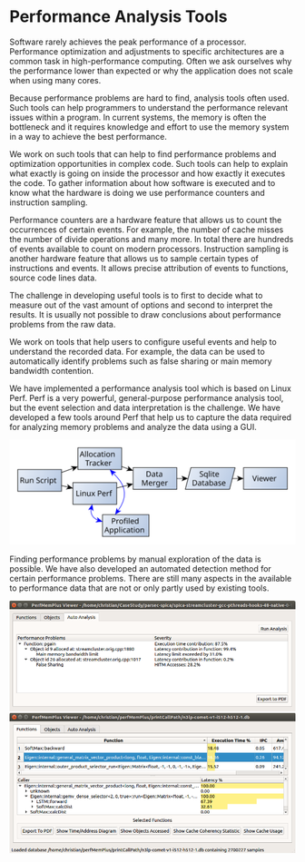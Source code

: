 # Performance Analysis Tools

Software rarely achieves the peak performance of a processor. Performance
optimization and adjustments to specific architectures are a common task in
high-performance computing. Often we ask ourselves why the performance lower
than expected or why the application does not scale when using many cores.

Because performance problems are hard to find, analysis tools often used. Such
tools can help programmers to understand the performance relevant issues
within a program. In current systems, the memory is often the bottleneck and
it requires knowledge and effort to use the memory system in a way to achieve
the best performance.

We work on such tools that can help to find performance problems and
optimization opportunities in complex code. Such tools can help to explain
what exactly is going on inside the processor and how exactly it executes the
code. To gather information about how software is executed and to know what
the hardware is doing we use performance counters and instruction sampling.

Performance counters are a hardware feature that allows us to count the
occurrences of certain events. For example, the number of cache misses the
number of divide operations and many more. In total there are hundreds of
events available to count on modern processors. Instruction sampling is
another hardware feature that allows us to sample certain types of
instructions and events. It allows precise attribution of events to functions,
source code lines data.

The challenge in developing useful tools is to first to decide what to measure
out of the vast amount of options and second to interpret the results. It is
usually not possible to draw conclusions about performance problems from the
raw data.

We work on tools that help users to configure useful events and help to
understand the recorded data. For example, the data can be used to
automatically identify problems such as false sharing or main memory bandwidth
contention.

We have implemented a performance analysis tool which is based on Linux Perf.
Perf is a very powerful, general-purpose performance analysis tool, but the
event selection and data interpretation is the challenge. We have developed a
few tools around Perf that help us to capture the data required for analyzing
memory problems and analyze the data using a GUI.

![ImplDia.svg](../img/ImplDia.svg)

Finding performance problems by manual exploration of the data is possible. We
have also developed an automated detection method for certain performance
problems. There are still many aspects in the available to performance data
that are not or only partly used by existing tools.

![Screenshot-AutoAnalysis2.png](../img/Screenshot-AutoAnalysis2.png)
![callstack.png](../img/callstack.png)

